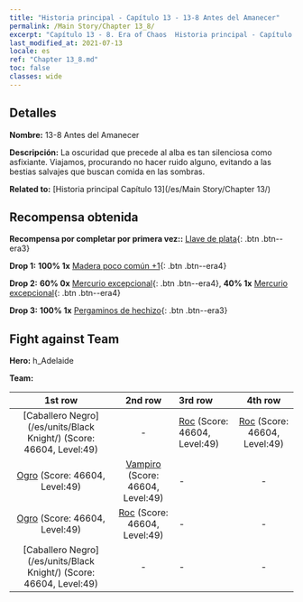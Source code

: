 ```yaml
---
title: "Historia principal - Capítulo 13 - 13-8 Antes del Amanecer"
permalink: /Main Story/Chapter 13_8/
excerpt: "Capítulo 13 - 8. Era of Chaos  Historia principal - Capítulo 13_8. 13-8 Antes del Amanecer"
last_modified_at: 2021-07-13
locale: es
ref: "Chapter 13_8.md"
toc: false
classes: wide
---
```


## Detalles

 **Nombre:** 13-8 Antes del Amanecer

 **Descripción:** La oscuridad que precede al alba es tan silenciosa como asfixiante. Viajamos, procurando no hacer ruido alguno, evitando a las bestias salvajes que buscan comida en las sombras.

 **Related to:** [Historia principal Capítulo 13](/es/Main Story/Chapter 13/)

## Recompensa obtenida

 **Recompensa por completar por primera vez::** [Llave de plata](/ItemsES/con_693/){: .btn .btn--era3}

 **Drop 1:** **100% 1x** [Madera poco común +1](/ItemsES/mat_41/){: .btn .btn--era4}

 **Drop 2:** **60% 0x** [Mercurio excepcional](/ItemsES/mat_35/){: .btn .btn--era4}, **40% 1x** [Mercurio excepcional](/ItemsES/mat_35/){: .btn .btn--era4}

 **Drop 3:** **100% 1x** [Pergaminos de hechizo](/ItemsES/con_694/){: .btn .btn--era3}


## Fight against Team
 **Hero:** h_Adelaide

 **Team:**


  | 1st row | 2nd row | 3rd row | 4th row |
  |:----:|:----:|:----|:----:|
  | [Caballero Negro](/es/units/Black Knight/) (Score: 46604, Level:49)  | - | [Roc](/es/units/Roc/) (Score: 46604, Level:49)  | [Roc](/es/units/Roc/) (Score: 46604, Level:49)  |
  | [Ogro](/es/units/Ogre/) (Score: 46604, Level:49)  | [Vampiro](/es/units/Vampire/) (Score: 46604, Level:49)  | - | - |
  | [Ogro](/es/units/Ogre/) (Score: 46604, Level:49)  | [Roc](/es/units/Roc/) (Score: 46604, Level:49)  | - | - |
  | [Caballero Negro](/es/units/Black Knight/) (Score: 46604, Level:49)  | - | - | - |



